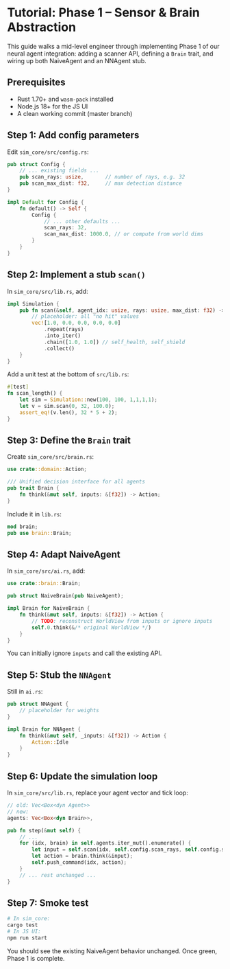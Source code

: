 # Tutorial: Phase 1 – Sensor & Brain Abstraction

This guide walks a mid-level engineer through implementing Phase 1 of our neural agent integration: adding a scanner API, defining a `Brain` trait, and wiring up both NaiveAgent and an NNAgent stub.

## Prerequisites

- Rust 1.70+ and `wasm-pack` installed
- Node.js 18+ for the JS UI
- A clean working commit (master branch)

## Step 1: Add config parameters

Edit `sim_core/src/config.rs`:

```rust
pub struct Config {
    // ... existing fields ...
    pub scan_rays: usize,       // number of rays, e.g. 32
    pub scan_max_dist: f32,     // max detection distance
}

impl Default for Config {
    fn default() -> Self {
        Config {
            // ... other defaults ...
            scan_rays: 32,
            scan_max_dist: 1000.0, // or compute from world dims
        }
    }
}
```

## Step 2: Implement a stub `scan()`

In `sim_core/src/lib.rs`, add:

```rust
impl Simulation {
    pub fn scan(&self, agent_idx: usize, rays: usize, max_dist: f32) -> Vec<f32> {
        // placeholder: all "no hit" values
        vec![1.0, 0.0, 0.0, 0.0, 0.0]
            .repeat(rays)
            .into_iter()
            .chain([1.0, 1.0]) // self_health, self_shield
            .collect()
    }
}
```

Add a unit test at the bottom of `src/lib.rs`:

```rust
#[test]
fn scan_length() {
    let sim = Simulation::new(100, 100, 1,1,1,1);
    let v = sim.scan(0, 32, 100.0);
    assert_eq!(v.len(), 32 * 5 + 2);
}
```

## Step 3: Define the `Brain` trait

Create `sim_core/src/brain.rs`:

```rust
use crate::domain::Action;

/// Unified decision interface for all agents
pub trait Brain {
    fn think(&mut self, inputs: &[f32]) -> Action;
}
```

Include it in `lib.rs`:

```rust
mod brain;
pub use brain::Brain;
```

## Step 4: Adapt NaiveAgent

In `sim_core/src/ai.rs`, add:

```rust
use crate::brain::Brain;

pub struct NaiveBrain(pub NaiveAgent);

impl Brain for NaiveBrain {
    fn think(&mut self, inputs: &[f32]) -> Action {
        // TODO: reconstruct WorldView from inputs or ignore inputs
        self.0.think(&/* original WorldView */)
    }
}
```

You can initially ignore `inputs` and call the existing API.

## Step 5: Stub the `NNAgent`

Still in `ai.rs`:

```rust
pub struct NNAgent {
    // placeholder for weights
}

impl Brain for NNAgent {
    fn think(&mut self, _inputs: &[f32]) -> Action {
        Action::Idle
    }
}
```

## Step 6: Update the simulation loop

In `sim_core/src/lib.rs`, replace your agent vector and tick loop:

```rust
// old: Vec<Box<dyn Agent>>
// new:
agents: Vec<Box<dyn Brain>>,

pub fn step(&mut self) {
    // ...
    for (idx, brain) in self.agents.iter_mut().enumerate() {
        let input = self.scan(idx, self.config.scan_rays, self.config.scan_max_dist);
        let action = brain.think(&input);
        self.push_command(idx, action);
    }
    // ... rest unchanged ...
}
```

## Step 7: Smoke test

```bash
# In sim_core:
cargo test
# In JS UI:
npm run start
```

You should see the existing NaiveAgent behavior unchanged. Once green, Phase 1 is complete.
